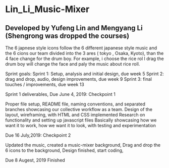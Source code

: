 # Lin_Li_Music-Mixer
## Developed by Yufeng Lin and Mengyang Li (Shengrong was dropped the courses)

The 6 japnese style icons follow the 6 different japanese style music and the 6 cions our team divided into the
3 ares ( tokyo , Osaka, Kyoto), than the 4 face change for the drum boy. For example, i choose the rice rol l drag the drum boy will change the face and paly the music about rice roll.

Sprint goals: Sprint 1: Setup, analysis and initial design, due week 5 Sprint 2: drag and drop, audio, design improvements, due week 9 Sprint 3: final touches / improvements, due week 13

Sprint 1 deliverables, Due June 4, 2019: Checkpoint 1

Proper file setup, README file, naming conventions, and separated branches showcasing our collective workflow as a team. Design of the layout, wireframing, with HTML and CSS implemented Research on functionality and setting up javascript files Basically showcasing how we want it to work, how we want it to look, with testing and experimentation

Due 16 July,2019: Checkpoint 2

Updated the music, created a music-mixer background, Drag and drop the 6 icons to the background, Design finished, start coding,

Due 8 Augest, 2019 Finished
